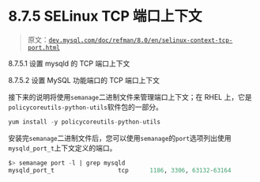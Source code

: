 # 8.7.5 SELinux TCP 端口上下文

> 原文：[`dev.mysql.com/doc/refman/8.0/en/selinux-context-tcp-port.html`](https://dev.mysql.com/doc/refman/8.0/en/selinux-context-tcp-port.html)

8.7.5.1 设置 mysqld 的 TCP 端口上下文

8.7.5.2 设置 MySQL 功能端口的 TCP 端口上下文

接下来的说明将使用`semanage`二进制文件来管理端口上下文；在 RHEL 上，它是`policycoreutils-python-utils`软件包的一部分。

```sql
yum install -y policycoreutils-python-utils
```

安装完`semanage`二进制文件后，您可以使用`semanage`的`port`选项列出使用`mysqld_port_t`上下文定义的端口。

```sql
$> semanage port -l | grep mysqld
mysqld_port_t                  tcp      1186, 3306, 63132-63164
```
